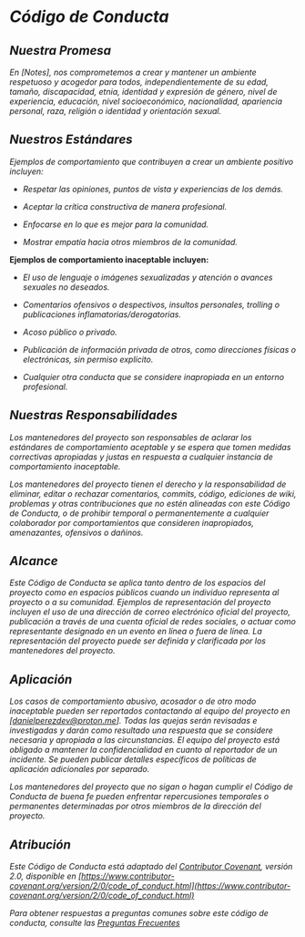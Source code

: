 <!-- Autor: Daniel Benjamin Perez Morales -->
<!-- GitHub: https://github.com/DanielPerezMoralesDev13 -->
<!-- Correo electrónico: danielperezdev@proton.me -->
# ***Código de Conducta***

## ***Nuestra Promesa***

*En [Notes], nos comprometemos a crear y mantener un ambiente respetuoso y acogedor para todos, independientemente de su edad, tamaño, discapacidad, etnia, identidad y expresión de género, nivel de experiencia, educación, nivel socioeconómico, nacionalidad, apariencia personal, raza, religión o identidad y orientación sexual.*

## ***Nuestros Estándares***

*Ejemplos de comportamiento que contribuyen a crear un ambiente positivo incluyen:*

- *Respetar las opiniones, puntos de vista y experiencias de los demás.*

- *Aceptar la crítica constructiva de manera profesional.*

- *Enfocarse en lo que es mejor para la comunidad.*

- *Mostrar empatía hacia otros miembros de la comunidad.*

**Ejemplos de comportamiento inaceptable incluyen:**

- *El uso de lenguaje o imágenes sexualizadas y atención o avances sexuales no deseados.*

- *Comentarios ofensivos o despectivos, insultos personales, trolling o publicaciones inflamatorias/derogatorias.*

- *Acoso público o privado.*

- *Publicación de información privada de otros, como direcciones físicas o electrónicas, sin permiso explícito.*

- *Cualquier otra conducta que se considere inapropiada en un entorno profesional.*

## ***Nuestras Responsabilidades***

*Los mantenedores del proyecto son responsables de aclarar los estándares de comportamiento aceptable y se espera que tomen medidas correctivas apropiadas y justas en respuesta a cualquier instancia de comportamiento inaceptable.*

*Los mantenedores del proyecto tienen el derecho y la responsabilidad de eliminar, editar o rechazar comentarios, commits, código, ediciones de wiki, problemas y otras contribuciones que no estén alineadas con este Código de Conducta, o de prohibir temporal o permanentemente a cualquier colaborador por comportamientos que consideren inapropiados, amenazantes, ofensivos o dañinos.*

## ***Alcance***

*Este Código de Conducta se aplica tanto dentro de los espacios del proyecto como en espacios públicos cuando un individuo representa al proyecto o a su comunidad. Ejemplos de representación del proyecto incluyen el uso de una dirección de correo electrónico oficial del proyecto, publicación a través de una cuenta oficial de redes sociales, o actuar como representante designado en un evento en línea o fuera de línea. La representación del proyecto puede ser definida y clarificada por los mantenedores del proyecto.*

## ***Aplicación***

*Los casos de comportamiento abusivo, acosador o de otro modo inaceptable pueden ser reportados contactando al equipo del proyecto en [danielperezdev@proton.me]. Todas las quejas serán revisadas e investigadas y darán como resultado una respuesta que se considere necesaria y apropiada a las circunstancias. El equipo del proyecto está obligado a mantener la confidencialidad en cuanto al reportador de un incidente. Se pueden publicar detalles específicos de políticas de aplicación adicionales por separado.*

*Los mantenedores del proyecto que no sigan o hagan cumplir el Código de Conducta de buena fe pueden enfrentar repercusiones temporales o permanentes determinadas por otros miembros de la dirección del proyecto.*

## ***Atribución***

*Este Código de Conducta está adaptado del [Contributor Covenant](https://www.contributor-covenant.org), versión 2.0, disponible en [https://www.contributor-covenant.org/version/2/0/code_of_conduct.html](https://www.contributor-covenant.org/version/2/0/code_of_conduct.html)*

*Para obtener respuestas a preguntas comunes sobre este código de conducta, consulte las [Preguntas Frecuentes](https://www.contributor-covenant.org/faq)*

